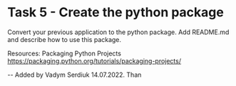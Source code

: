 # Task 5 - Create the python package

Convert your previous application to the python package. Add README.md and describe how to use this package.

Resources:
Packaging Python Projects https://packaging.python.org/tutorials/packaging-projects/


-- Added by Vadym Serdiuk 14.07.2022. Than